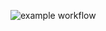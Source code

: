 ![example workflow](https://github.com/volond121/hexlet_pytest/actions/workflows/hello-world.yml/badge.svg)